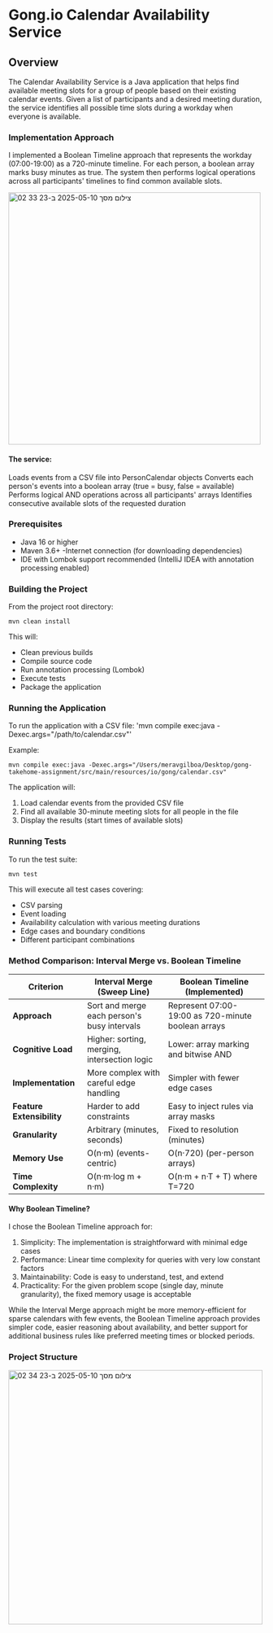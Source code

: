 # Gong.io Calendar Availability Service

## Overview
The Calendar Availability Service is a Java application that helps find available meeting slots for a group of people based on their existing calendar events. Given a list of participants and a desired meeting duration, the service identifies all possible time slots during a workday when everyone is available.


### Implementation Approach
I implemented a Boolean Timeline approach that represents the workday (07:00-19:00) as a 720-minute timeline. For each person, a boolean array marks busy minutes as true. The system then performs logical operations across all participants' timelines to find common available slots.


<img width="496" alt="צילום מסך 2025-05-10 ב-23 33 02" src="https://github.com/user-attachments/assets/9ead26f1-8019-4189-a1b6-b1fee9fee81b" />


#### The service:
Loads events from a CSV file into PersonCalendar objects
Converts each person's events into a boolean array (true = busy, false = available)
Performs logical AND operations across all participants' arrays
Identifies consecutive available slots of the requested duration

### Prerequisites
- Java 16 or higher
- Maven 3.6+
-Internet connection (for downloading dependencies)
- IDE with Lombok support recommended (IntelliJ IDEA with annotation processing enabled)

### Building the Project
From the project root directory:

`mvn clean install`

This will:
- Clean previous builds
- Compile source code
- Run annotation processing (Lombok)
- Execute tests
- Package the application

### Running the Application
To run the application with a CSV file:
'mvn compile exec:java -Dexec.args="/path/to/calendar.csv"'

Example:

`mvn compile exec:java -Dexec.args="/Users/meravgilboa/Desktop/gong-takehome-assignment/src/main/resources/io/gong/calendar.csv"`

The application will:

1. Load calendar events from the provided CSV file
2. Find all available 30-minute meeting slots for all people in the file
3. Display the results (start times of available slots)


### Running Tests
To run the test suite:

`mvn test`

This will execute all test cases covering:
- CSV parsing
- Event loading
- Availability calculation with various meeting durations
- Edge cases and boundary conditions
- Different participant combinations

### Method Comparison: Interval Merge vs. Boolean Timeline

| Criterion | Interval Merge (Sweep Line) | Boolean Timeline (Implemented) |
|-----------|------------------------------|--------------------------------|
| **Approach** | Sort and merge each person's busy intervals | Represent 07:00-19:00 as 720-minute boolean arrays |
| **Cognitive Load** | Higher: sorting, merging, intersection logic | Lower: array marking and bitwise AND |
| **Implementation** | More complex with careful edge handling | Simpler with fewer edge cases |
| **Feature Extensibility** | Harder to add constraints | Easy to inject rules via array masks |
| **Granularity** | Arbitrary (minutes, seconds) | Fixed to resolution (minutes) |
| **Memory Use** | O(n·m) (events-centric) | O(n·720) (per-person arrays) |
| **Time Complexity** | O(n·m·log m + n·m) | O(n·m + n·T + T) where T=720 |

#### Why Boolean Timeline?
I chose the Boolean Timeline approach for:
1. Simplicity: The implementation is straightforward with minimal edge cases
2. Performance: Linear time complexity for queries with very low constant factors
3. Maintainability: Code is easy to understand, test, and extend
4. Practicality: For the given problem scope (single day, minute granularity), the fixed memory usage is acceptable

While the Interval Merge approach might be more memory-efficient for sparse calendars with few events, the Boolean Timeline approach provides simpler code, easier reasoning about availability, and better support for additional business rules like preferred meeting times or blocked periods.

### Project Structure

<img width="500" alt="צילום מסך 2025-05-10 ב-23 34 02" src="https://github.com/user-attachments/assets/4887166e-4bb3-4e70-b59a-065ba2408976" />
